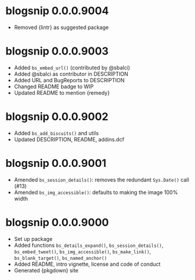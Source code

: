 # blogsnip 0.0.0.9004

* Removed {lintr} as suggested package

# blogsnip 0.0.0.9003

* Added `bs_embed_url()` (contributed by @sbalci)
* Added @sbalci as contributor in DESCRIPTION
* Added URL and BugReports to DESCRIPTION
* Changed README badge to WIP
* Updated README to mention {remedy}

# blogsnip 0.0.0.9002

* Added `bs_add_biscuits()` and utils
* Updated DESCRIPTION, README, addins.dcf

# blogsnip 0.0.0.9001

* Amended `bs_session_details()`: removes the redundant `Sys.Date()` call (#13)
* Amended `bs_img_accessible()`: defaults to making the image 100% width

# blogsnip 0.0.0.9000

* Set up package
* Added functions `bs_details_expand()`, `bs_session_details()`, `bs_embed_tweet()`, `bs_img_accessible()`, `bs_make_link()`, `bs_blank_target()`, `bs_named_anchor()`
* Added README, intro vignette, license and code of conduct
* Generated {pkgdown} site
